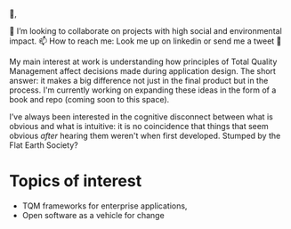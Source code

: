 
👋, 

💞️ I’m looking to collaborate on projects with high social and environmental impact.
📫 How to reach me: Look me up on linkedin or send me a tweet :baby_chick:

My main interest at work is understanding how principles of Total Quality Management affect decisions made during application design. The short answer: it makes a big difference not just in the final product but in the process. I'm currently working on expanding these ideas in the form of a book and repo (coming soon to this space).

I’ve always been interested in the cognitive disconnect between what is obvious and what is intuitive: it is no coincidence that things that seem obvious _after_ hearing them weren't when first developed. Stumped by the Flat Earth Society?

# Topics of interest
 - TQM frameworks for enterprise applications, 
 - Open software as a vehicle for change 

<!---
aldosa/aldosa is a ✨ special ✨ repository because its `README.md` (this file) appears on your GitHub profile.
You can click the Preview link to take a look at your changes.
--->
